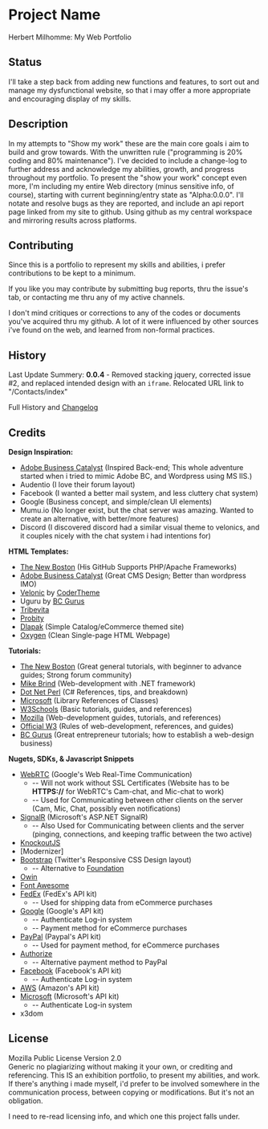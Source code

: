 # Project Name

Herbert Milhomme: My Web Portfolio

## Status

I'll take a step back from adding new functions and features, to sort out and manage my dysfunctional website, so that i may offer a more appropriate and encouraging display of my skills.

## Description

In my attempts to "Show my work" these are the main core goals i aim to build and grow towards. With the unwritten rule ("programming is 20% coding and 80% maintenance"). I've decided to include a change-log to further address and acknowledge my abilities, growth, and progress throughout my portfolio. To present the "show your work" concept even more, I'm including my entire Web directory (minus sensitive info, of course), starting with current beginning/entry state as "Alpha:0.0.0". I'll notate and resolve bugs as they are reported, and include an api report page linked from my site to github. Using github as my central workspace and mirroring results across platforms.

## Contributing

Since this is a portfolio to represent my skills and abilities, i prefer contributions to be kept to a minimum.

If you like you may contribute by submitting bug reports, thru the issue's tab, or contacting me thru any of my active channels.

I don't mind critiques or corrections to any of the codes or documents you've acquired thru my github. A lot of it were influenced by other sources i've found on the web, and learned from non-formal practices. 

## History

Last Update Summery:
__0.0.4__ - Removed stacking jquery, corrected issue #2, and replaced intended design with an `iframe`. Relocated URL link to "/Contacts/index"

Full History and [Changelog](https://github.com/herbertmilhomme/HerbertMilhomme/wiki/Changelog)

## Credits

__Design Inspiration:__
* [Adobe Business Catalyst]() (Inspired Back-end; This whole adventure started when i tried to mimic Adobe BC, and Wordpress using MS IIS.)
* Audentio (I love their forum layout)
* Facebook (I wanted a better mail system, and less cluttery chat system)
* Google (Business concept, and simple/clean UI elements)
* Mumu.io (No longer exist, but the chat server was amazing. Wanted to create an alternative, with better/more features)
* Discord (I discovered discord had a similar visual theme to velonics, and it couples nicely with the chat system i had intentions for)

__HTML Templates:__
* [The New Boston](https://github.com/buckyroberts/Social-Network) (His GitHub Supports PHP/Apache Frameworks)
* [Adobe Business Catalyst]() (Great CMS Design; Better than wordpress IMO)
* [Velonic]() by [CoderTheme]()
* Uguru by [BC Gurus](http://www.bcgurus.com/templates)
* [Tribevita](http://www.tribevita.com/adobe-business-catalyst-templates)
* [Probity](http://www.probityweb.com.au/website-design/templates)
* [Dlapak]() (Simple Catalog/eCommerce themed site)
* [Oxygen]() (Clean Single-page HTML Webpage)

__Tutorials:__
* [The New Boston](https://github.com/buckyroberts/Social-Network) (Great general tutorials, with beginner to advance guides; Strong forum community)
* [Mike Brind](http://www.mikesdotnetting.com/) (Web-development with .NET framework)
* [Dot Net Perl]() (C# References, tips, and breakdown)
* [Microsoft]() (Library References of Classes)
* [W3Schools]() (Basic tutorials, guides, and references)
* [Mozilla]() (Web-development guides, tutorials, and references)
* [Official W3]() (Rules of web-development, references, and guides)
* [BC Gurus](http://www.bcgurus.com/tutorials) (Great entrepreneur tutorials; how to establish a web-design business)

__Nugets, SDKs, & Javascript Snippets__
* [WebRTC](https://webrtc.org/) (Google's Web Real-Time Communication)    
  * -- Will not work without SSL Certificates (Website has to be __HTTPS://__ for WebRTC's Cam-chat, and Mic-chat to work)
  * -- Used for Communicating between other clients on the server (Cam, Mic, Chat, possibly even notifications)
* [SignalR]() (Microsoft's ASP.NET SignalR)
  * -- Also Used for Communicating between clients and the server (pinging, connections, and keeping traffic between the two active)
* [KnockoutJS]() 
* [Modernizer]
* [Bootstrap]() (Twitter's Responsive CSS Design layout)
  * -- Alternative to [Foundation](http://foundation.zurb.com/)
* [Owin]()
* [Font Awesome](http://fontawesome.io/)
* [FedEx]() (FedEx's API kit)    
  * -- Used for shipping data from eCommerce purchases
* [Google]() (Google's API kit)
  * -- Authenticate Log-in system
  * -- Payment method for eCommerce purchases 
* [PayPal]() (Paypal's API kit)
  * -- Used for payment method, for eCommerce purchases
* [Authorize]()
  * -- Alternative payment method to PayPal
* [Facebook]() (Facebook's API kit)
  * -- Authenticate Log-in system
* [AWS]() (Amazon's API kit)
* [Microsoft]() (Microsoft's API kit)
  * -- Authenticate Log-in system
* x3dom


## License

Mozilla Public License Version 2.0    
Generic no plagiarizing without making it your own, or crediting and referencing. This IS an exhibition portfolio, to present my abilities, and work. If there's anything i made myself, i'd prefer to be involved somewhere in the communication process, between copying or modifications. But it's not an obligation.

I need to re-read licensing info, and which one this project falls under.